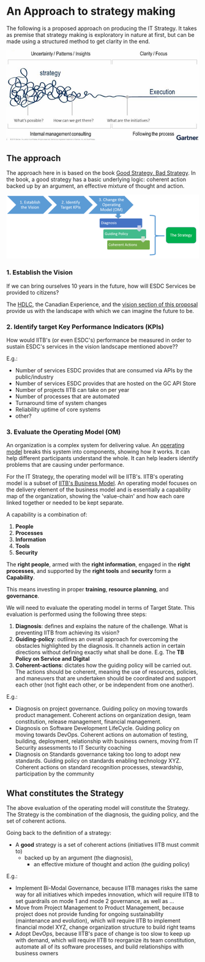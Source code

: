 # An Approach to strategy making
The following is a proposed approach on producing the IT Strategy. It takes as premise that strategy making is exploratory in nature at first, but can be made using a structured method to get clarity in the end.

![Strategy for a strategy](img/StrategyForStrategy.png)

## The approach

The approach here in is based on the book [Good Strategy, Bad Strategy](http://goodbadstrategy.com/about-the-book/). In the book, a good strategy has a basic underlying logic: coherent action backed up by an argument, an effective mixture of thought and action.

![Approach to Strategy making](img/StrategyMakingApproach.png)

### 1. Establish the Vision

If we can bring ourselves 10 years in the future, how will ESDC Services be provided to citizens?

The [HDLC](../Ideation/HDLC.md), the Canadian Experience, and the [vision section of this proposal](../TeamMandate/ArushiProposal.md#Vision) provide us with the landscape with which we can imagine the future to be.

### 2. Identify target Key Performance Indicators (KPIs)
How would IITB's (or even ESDC's) performance be measured in order to sustain ESDC's services in the vision landscape mentioned above??

E.g.:
- Number of services ESDC provides that are consumed via APIs by the public/industry
- Number of services ESDC provides that are hosted on the GC API Store
- Number of projects IITB can take on per year
- Number of processes that are automated
- Turnaround time of system changes
- Reliability uptime of core systems
- other?

### 3. Evaluate the Operating Model (OM)
An organization is a complex system for delivering value. An [operating model](https://en.wikipedia.org/wiki/Operating_model) breaks this system into components, showing how it works. It can help different participants understand the whole. It can help leaders identify problems that are causing under performance.

For the IT Strategy, the operating model will be IITB's. IITB's operating model is a subset of [IITB's Business Model](http://edsc.prv/en/iitb/corporate/doc/IITBBusinessModel.pdf). An operating model focuses on the delivery element of the business model and is essentially a capability map of the organization, showing the 'value-chain' and how each oare linked together or needed to be kept separate.

A capability is a combination of:

1. **People**
2. **Processes**
3. **Information**
4. **Tools**
5. **Security**

The **right people**, armed with the **right information**, engaged in the **right processes**, and supported by the **right tools** and **security** form a **Capability**.

This means investing in proper **training**, **resource planning**, and **governance**.

We will need to evaluate the operating model in terms of Target State. This evaluation is performed using the following three steps:

1. **Diagnosis**: defines and explains the nature of the challenge. What is preventing IITB from achieving its vision?
2. **Guiding-policy**: outlines an overall approach for overcoming the obstacles highlighted by the diagnosis. It channels action in certain directions without defining exactly what shall be done. E.g. The **TB Policy on Service and Digital**
3. **Coherent-actions**: dictates how the guiding policy will be carried out. The actions should be coherent, meaning the use of resources, policies, and maneuvers that are undertaken should be coordinated and support each other (not fight each other, or be independent from one another).

E.g.:

- Diagnosis on project governance. Guiding policy on moving towards product management. Coherent actions on organization design, team constitution, release management, financial management. 
- Diagnosis on Software Development LifeCycle. Guiding policy on moving towards DevOps. Coherent actions on automation of testing, building, deployment, relationship with business owners, moving from IT Security assessments to IT Security coaching
- Diagnosis on Standards governance taking too long to adopt new standards. Guiding policy on standards enabling technology XYZ. Coherent actions on standard recognition processes, stewardship, participation by the community

## What constitutes the Strategy

The above evaluation of the operating model will constitute the Strategy. The Strategy is the combination of the diagnosis, the guiding policy, and the set of coherent actions.

Going back to the definition of a strategy:

- A **good** strategy is a set of coherent actions (initiatives IITB must commit to)
  - backed up by an argument (the diagnosis), 
    - an effective mixture of thought and action (the guiding policy)

E.g.:

- Implement Bi-Modal Governance, because IITB manages risks the same way for all initiatives which impedes innovation, which will require IITB to set guardrails on mode 1 and mode 2 governance, as well as ...
- Move from Project Management to Product Management, because project does not provide funding for ongoing sustainability (maintenance and evolution), which will require IITB to implement financial model XYZ, change organization structure to build right teams
- Adopt DevOps, because IITB's pace of change is too slow to keep up with demand, which will require IITB to reorganize its team constitution, automate all of its software processes, and build relationships with business owners
